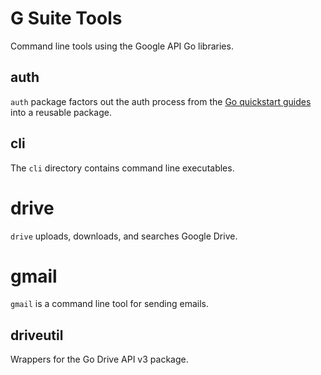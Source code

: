 # G Suite Tools

Command line tools using the Google API Go libraries.

## auth

`auth` package factors out the auth process from the [Go quickstart guides](https://developers.google.com/google-apps/calendar/quickstart/go)
into a reusable package.

## cli

The `cli` directory contains command line executables.

# drive

`drive` uploads, downloads, and searches Google Drive.

# gmail

`gmail` is a command line tool for sending emails.

## driveutil

Wrappers for the Go Drive API v3 package.

